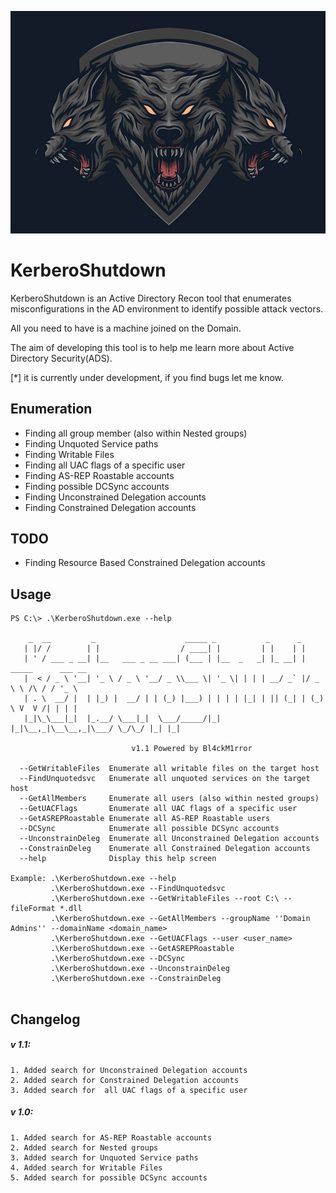 <p align="center">
  <img src="https://github.com/Bl4ckM1rror/KerberoShutdown/blob/master/logo.PNG"> <br>
</p>

# KerberoShutdown
KerberoShutdown is an Active Directory Recon tool that enumerates misconfigurations in the AD environment to identify possible attack vectors.

All you need to have is a machine joined on the Domain.

The aim of developing this tool is to help me learn more about Active Directory Security(ADS). 

[*] it is currently under development, if you find bugs let me know.

## Enumeration
* Finding all group member (also within Nested groups)
* Finding Unquoted Service paths
* Finding Writable Files
* Finding all UAC flags of a specific user
* Finding AS-REP Roastable accounts
* Finding possible DCSync accounts
* Finding Unconstrained Delegation accounts
* Finding Constrained Delegation accounts

## TODO
* Finding Resource Based Constrained Delegation accounts

## Usage
```
PS C:\> .\KerberoShutdown.exe --help

    _  __         _                    _____ _           _      _
   | |/ /        | |                  / ____| |         | |    | |
   | ' / ___ _ __| |__   ___ _ __ ___| (___ | |__  _   _| |_ __| | _____      ___ __
   |  < / _ \ '__| '_ \ / _ \ '__/ _ \\___ \| '_ \| | | | __/ _` |/ _ \ \ /\ / / '_ \
   | . \  __/ |  | |_) |  __/ | | (_) |___) | | | | |_| | || (_| | (_) \ V  V /| | | |
   |_|\_\___|_|  |_.__/ \___|_|  \___/_____/|_| |_|\__,_|\__\__,_|\___/ \_/\_/ |_| |_|

                           v1.1 Powered by Bl4ckM1rror

  --GetWritableFiles  Enumerate all writable files on the target host
  --FindUnquotedsvc   Enumerate all unquoted services on the target host
  --GetAllMembers     Enumerate all users (also within nested groups)
  --GetUACFlags       Enumerate all UAC flags of a specific user
  --GetASREPRoastable Enumerate all AS-REP Roastable users
  --DCSync            Enumerate all possible DCSync accounts
  --UnconstrainDeleg  Enumerate all Unconstrained Delegation accounts
  --ConstrainDeleg    Enumerate all Constrained Delegation accounts
  --help              Display this help screen

Example: .\KerberoShutdown.exe --help
         .\KerberoShutdown.exe --FindUnquotedsvc
         .\KerberoShutdown.exe --GetWritableFiles --root C:\ --fileFormat *.dll
         .\KerberoShutdown.exe --GetAllMembers --groupName ''Domain Admins'' --domainName <domain_name>
         .\KerberoShutdown.exe --GetUACFlags --user <user_name>
         .\KerberoShutdown.exe --GetASREPRoastable
         .\KerberoShutdown.exe --DCSync
         .\KerberoShutdown.exe --UnconstrainDeleg
         .\KerberoShutdown.exe --ConstrainDeleg
         
```

## Changelog

##### v 1.1:
    1. Added search for Unconstrained Delegation accounts
    2. Added search for Constrained Delegation accounts
    3. Added search for  all UAC flags of a specific user

##### v 1.0:
    1. Added search for AS-REP Roastable accounts
    2. Added search for Nested groups
    3. Added search for Unquoted Service paths
    4. Added search for Writable Files
    5. Added search for possible DCSync accounts
